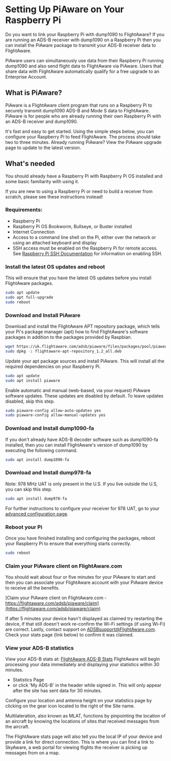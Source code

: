 # Setting Up PiAware on Your Raspberry Pi

Do you want to link your Raspberry Pi with dump1090 to FlightAware?
If you are running an ADS-B receiver with dump1090 on a Raspberry Pi then you can install the PiAware package to transmit your ADS-B receiver data to FlightAware.

PiAware users can simultaneously use data from their Raspberry Pi running dump1090 and also send flight data to FlightAware via PiAware. Users that share data with FlightAware automatically qualify for a free upgrade to an Enterprise Account.

## What is PiAware?
PiAware is a FlightAware client program that runs on a Raspberry Pi to securely transmit dump1090 ADS-B and Mode S data to FlightAware. PiAware is for people who are already running their own Raspberry Pi with an ADS-B receiver and dump1090.

It's fast and easy to get started.
Using the simple steps below, you can configure your Raspberry Pi to feed FlightAware. The process should take two to three minutes.
Already running PiAware?
View the PiAware upgrade page to update to the latest version.

## What's needed
You should already have a Raspberry Pi with Raspberry Pi OS installed and some basic familiarity with using it.

If you are new to using a Raspberry Pi or need to build a receiver from scratch, please see these instructions instead!

### Requirements:
- Raspberry Pi
- Raspberry Pi OS Bookworm, Bullseye, or Buster installed
- Internet Connection
- Access to a command line shell on the Pi, either over the network or using an attached keyboard and display
- SSH access must be enabled on the Raspberry Pi for remote access. See [Raspberry Pi SSH Documentation](https://www.raspberrypi.org/documentation/remote-access/ssh/) for information on enabling SSH.

### Install the latest OS updates and reboot
This will ensure that you have the latest OS updates before you install FlightAware packages.

```sh
sudo apt update
sudo apt full-upgrade
sudo reboot
```

### Download and Install PiAware
Download and install the FlightAware APT repository package, which tells your Pi's package manager (apt) how to find FlightAware's software packages in addition to the packages provided by Raspbian.

```sh
wget https://uk.flightaware.com/adsb/piaware/files/packages/pool/piaware/f/flightaware-apt-repository/flightaware-apt-repository_1.2_all.deb
sudo dpkg -i flightaware-apt-repository_1.2_all.deb
```

Update your apt package sources and install PiAware. This will install all the required dependencies on your Raspberry Pi.

```sh
sudo apt update
sudo apt install piaware
```

Enable automatic and manual (web-based, via your request) PiAware software updates. These updates are disabled by default. To leave updates disabled, skip this step.

```sh
sudo piaware-config allow-auto-updates yes
sudo piaware-config allow-manual-updates yes
```

### Download and Install dump1090-fa
If you don't already have ADS-B decoder software such as dump1090-fa installed, then you can install FlightAware's version of dump1090 by executing the following command.

```sh
sudo apt install dump1090-fa
```

### Download and Install dump978-fa
Note: 978 MHz UAT is only present in the U.S. If you live outside the U.S, you can skip this step.

```sh
sudo apt install dump978-fa
```

For further instructions to configure your receiver for 978 UAT, go to your [advanced configuration page](https://flightaware.com/adsb/piaware/advanced-configuration).

### Reboot your Pi
Once you have finished installing and configuring the packages, reboot your Raspberry Pi to ensure that everything starts correctly.

```sh
sudo reboot
```

### Claim your PiAware client on FlightAware.com
You should wait about four or five minutes for your PiAware to start and then you can associate your FlightAware account with your PiAware device to receive all the benefits.

[Claim your PiAware client on FlightAware.com - https://flightaware.com/adsb/piaware/claim](https://flightaware.com/adsb/piaware/claim)

If after 5 minutes your device hasn't displayed as claimed try restarting the device, if that still doesn't work re-confirm the Wi-Fi settings (if using Wi-Fi) are correct. Lastly, contact support on ADSBsupport@FlightAware.com. Check your stats page (link below) to confirm it was claimed.

### View your ADS-B statistics
View your ADS-B stats at: [FlightAware ADS-B Stats](https://uk.flightaware.com/adsb/stats/USERNAME)
FlightAware will begin processing your data immediately and displaying your statistics within 30 minutes.

- Statistics Page
- or click 'My ADS-B' in the header while signed in. This will only appear after the site has sent data for 30 minutes.
  
Configure your location and antenna height on your statistics page by clicking on the gear icon located to the right of the Site name.

Multilateration, also known as MLAT, functions by pinpointing the location of an aircraft by knowing the locations of sites that received messages from the aircraft.

The FlightAware stats page will also tell you the local IP of your device and provide a link for direct connection. This is where you can find a link to SkyAware, a web portal for viewing flights the receiver is picking up messages from on a map.